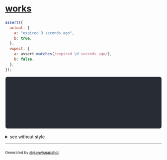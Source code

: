 # [works](../../assert_matches.test.js#L5)

```js
assert({
  actual: {
    a: "expired 3 seconds ago",
    b: true,
  },
  expect: {
    a: assert.matches(/expired \d seconds ago/),
    b: false,
  },
});
```

![img](throw.svg)

<details>
  <summary>see without style</summary>

```console
AssertionError: actual and expect are different

actual: {
  a: "expired <X> second ago",
  b: true,
}
expect: {
  a: assert.matches(/expired \d seconds ago/),
  b: false,
}
```

</details>

---
<sub>
  Generated by <a href="https://github.com/jsenv/core/tree/main/packages/independent/snapshot">@jsenv/snapshot</a>
</sub>